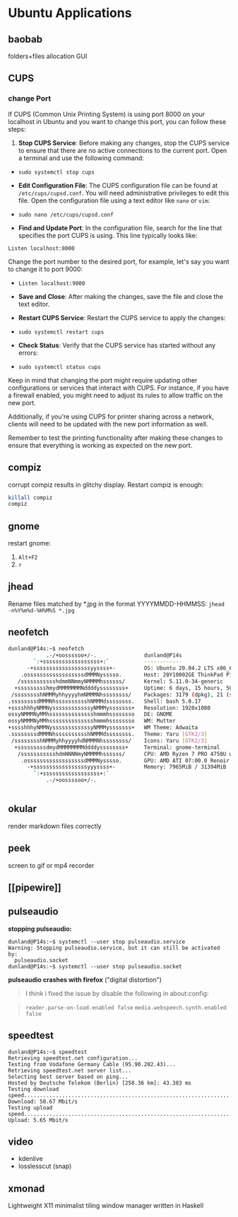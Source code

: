 # Ubuntu Applications

## baobab

folders+files allocation GUI

## CUPS

### change Port

If CUPS (Common Unix Printing System) is using port 8000 on your localhost in Ubuntu and you want to change this port, you can follow these steps:

1. **Stop CUPS Service**: Before making any changes, stop the CUPS service to ensure that there are no active connections to the current port. Open a terminal and use the following command: 
- `sudo systemctl stop cups`

- **Edit Configuration File**: The CUPS configuration file can be found at `/etc/cups/cupsd.conf`. You will need administrative privileges to edit this file. Open the configuration file using a text editor like `nano` or `vim`:
- `sudo nano /etc/cups/cupsd.conf` 

- **Find and Update Port**: In the configuration file, search for the line that specifies the port CUPS is using. This line typically looks like:

`Listen localhost:8000`

Change the port number to the desired port, for example, let's say you want to change it to port 9000:

- `Listen localhost:9000`
   
- **Save and Close**: After making the changes, save the file and close the text editor.
   
- **Restart CUPS Service**: Restart the CUPS service to apply the changes:

- `sudo systemctl restart cups`
   
- **Check Status**: Verify that the CUPS service has started without any errors:

- `sudo systemctl status cups`   

Keep in mind that changing the port might require updating other configurations or services that interact with CUPS. For instance, if you have a firewall enabled, you might need to adjust its rules to allow traffic on the new port.

Additionally, if you're using CUPS for printer sharing across a network, clients will need to be updated with the new port information as well.

Remember to test the printing functionality after making these changes to ensure that everything is working as expected on the new port.
## compiz

corrupt compiz results in glitchy display. Restart compiz is enough:
``` bash
killall compiz
compiz
``` 

## gnome

restart gnome:

1. `Alt+F2`
2. `r`

## jhead

Rename files matched by *.jpg in the format YYYYMMDD-HHMMSS:
`jhead -n%Y%m%d-%H%M%S *.jpg `

## neofetch

``` bash
dunland@P14s:~$ neofetch
            .-/+oossssoo+/-.               dunland@P14s 
        `:+ssssssssssssssssss+:`           ------------ 
      -+ssssssssssssssssssyyssss+-         OS: Ubuntu 20.04.2 LTS x86_64 
    .ossssssssssssssssssdMMMNysssso.       Host: 20Y10002GE ThinkPad P14s Gen 1 
   /ssssssssssshdmmNNmmyNMMMMhssssss/      Kernel: 5.11.0-34-generic 
  +ssssssssshmydMMMMMMMNddddyssssssss+     Uptime: 6 days, 15 hours, 50 mins 
 /sssssssshNMMMyhhyyyyhmNMMMNhssssssss/    Packages: 3179 (dpkg), 21 (snap) 
.ssssssssdMMMNhsssssssssshNMMMdssssssss.   Shell: bash 5.0.17 
+sssshhhyNMMNyssssssssssssyNMMMysssssss+   Resolution: 1920x1080 
ossyNMMMNyMMhsssssssssssssshmmmhssssssso   DE: GNOME 
ossyNMMMNyMMhsssssssssssssshmmmhssssssso   WM: Mutter 
+sssshhhyNMMNyssssssssssssyNMMMysssssss+   WM Theme: Adwaita 
.ssssssssdMMMNhsssssssssshNMMMdssssssss.   Theme: Yaru [GTK2/3] 
 /sssssssshNMMMyhhyyyyhdNMMMNhssssssss/    Icons: Yaru [GTK2/3] 
  +sssssssssdmydMMMMMMMMddddyssssssss+     Terminal: gnome-terminal 
   /ssssssssssshdmNNNNmyNMMMMhssssss/      CPU: AMD Ryzen 7 PRO 4750U with Rade 
    .ossssssssssssssssssdMMMNysssso.       GPU: AMD ATI 07:00.0 Renoir 
      -+sssssssssssssssssyyyssss+-         Memory: 7965MiB / 31394MiB 
        `:+ssssssssssssssssss+:`
            .-/+oossssoo+/-.                                       
                                                                   
```

## okular

render markdown files correctly

## peek

screen to gif or mp4 recorder

## [[pipewire]]

## pulseaudio

**stopping pulseaudio:**

```
dunland@P14s:~$ systemctl --user stop pulseaudio.service 
Warning: Stopping pulseaudio.service, but it can still be activated by:
  pulseaudio.socket
dunland@P14s:~$ systemctl --user stop pulseaudio.socket 
```

**pulseaudio crashes with firefox** ("digital distortion")

> I think i fixed the issue by disable the following in about:config:

> `reader.parse-on-load.enabled false`
> `media.webspeech.synth.enabled false`

## speedtest

```
dunland@P14s:~$ speedtest
Retrieving speedtest.net configuration...
Testing from Vodafone Germany Cable (95.90.202.43)...
Retrieving speedtest.net server list...
Selecting best server based on ping...
Hosted by Deutsche Telekom (Berlin) [258.36 km]: 43.383 ms
Testing download speed................................................................................
Download: 50.67 Mbit/s
Testing upload speed......................................................................................................
Upload: 5.65 Mbit/s
```

## video

- kdenlive
- losslesscut (snap)

## xmonad

Lightweight X11 minimalist tiling window manager written in Haskell
